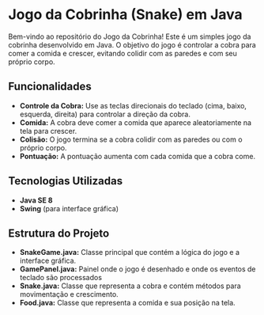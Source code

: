 # Jogo da Cobrinha (Snake) em Java

Bem-vindo ao repositório do Jogo da Cobrinha! Este é um simples jogo da cobrinha desenvolvido em Java. O objetivo do jogo é controlar a cobra para comer a comida e crescer, evitando colidir com as paredes e com seu próprio corpo.

## Funcionalidades

- **Controle da Cobra:** Use as teclas direcionais do teclado (cima, baixo, esquerda, direita) para controlar a direção da cobra.
- **Comida:** A cobra deve comer a comida que aparece aleatoriamente na tela para crescer.
- **Colisão:** O jogo termina se a cobra colidir com as paredes ou com o próprio corpo.
- **Pontuação:** A pontuação aumenta com cada comida que a cobra come.

## Tecnologias Utilizadas

- **Java SE 8**
- **Swing** (para interface gráfica)

## Estrutura do Projeto

- **SnakeGame.java:** Classe principal que contém a lógica do jogo e a interface gráfica.
- **GamePanel.java:** Painel onde o jogo é desenhado e onde os eventos de teclado são processados
- **Snake.java:** Classe que representa a cobra e contém métodos para movimentação e crescimento.
- **Food.java:** Classe que representa a comida e sua posição na tela.

